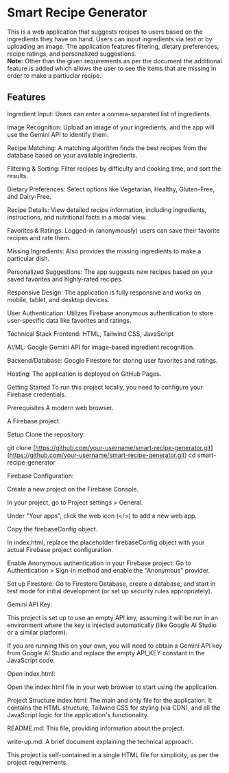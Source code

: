 
# Smart Recipe Generator
This is a web application that suggests recipes to users based on the ingredients they have on hand. Users can input ingredients via text or by uploading an image. The application features filtering, dietary preferences, recipe ratings, and personalized suggestions.   
**Note:** Other than the given requirements as per the document the additional feature is added which allows the user to see the items that are missing in order to make a partiuclar recipe.

## Features
Ingredient Input: Users can enter a comma-separated list of ingredients.

Image Recognition: Upload an image of your ingredients, and the app will use the Gemini API to identify them.

Recipe Matching: A matching algorithm finds the best recipes from the database based on your available ingredients.

Filtering & Sorting: Filter recipes by difficulty and cooking time, and sort the results.

Dietary Preferences: Select options like Vegetarian, Healthy, Gluten-Free, and Dairy-Free.

Recipe Details: View detailed recipe information, including ingredients, instructions, and nutritional facts in a modal view.

Favorites & Ratings: Logged-in (anonymously) users can save their favorite recipes and rate them.

Missing Ingredients: Also provides the missing ingredients to make a particular dish.

Personalized Suggestions: The app suggests new recipes based on your saved favorites and highly-rated recipes.

Responsive Design: The application is fully responsive and works on mobile, tablet, and desktop devices.

User Authentication: Utilizes Firebase anonymous authentication to store user-specific data like favorites and ratings.

Technical Stack
Frontend: HTML, Tailwind CSS, JavaScript

AI/ML: Google Gemini API for image-based ingredient recognition.

Backend/Database: Google Firestore for storing user favorites and ratings.

Hosting: The application is deployed on GitHub Pages.

Getting Started
To run this project locally, you need to configure your Firebase credentials.

Prerequisites
A modern web browser.

A Firebase project.

Setup
Clone the repository:

git clone [https://github.com/your-username/smart-recipe-generator.git](https://github.com/your-username/smart-recipe-generator.git)
cd smart-recipe-generator

Firebase Configuration:

Create a new project on the Firebase Console.

In your project, go to Project settings > General.

Under "Your apps", click the web icon (</>) to add a new web app.

Copy the firebaseConfig object.

In index.html, replace the placeholder firebaseConfig object with your actual Firebase project configuration.

Enable Anonymous authentication in your Firebase project: Go to Authentication > Sign-in method and enable the "Anonymous" provider.

Set up Firestore: Go to Firestore Database, create a database, and start in test mode for initial development (or set up security rules appropriately).

Gemini API Key:

This project is set up to use an empty API key, assuming it will be run in an environment where the key is injected automatically (like Google AI Studio or a similar platform).

If you are running this on your own, you will need to obtain a Gemini API key from Google AI Studio and replace the empty API_KEY constant in the JavaScript code.

Open index.html:

Open the index.html file in your web browser to start using the application.

Project Structure
index.html: The main and only file for the application. It contains the HTML structure, Tailwind CSS for styling (via CDN), and all the JavaScript logic for the application's functionality.

README.md: This file, providing information about the project.

write-up.md: A brief document explaining the technical approach.

This project is self-contained in a single HTML file for simplicity, as per the project requirements.
